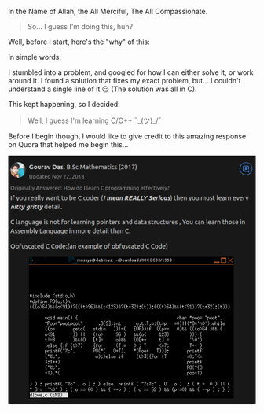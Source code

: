 In the Name of Allah, the All Merciful, The All Compassionate.

> So... I guess I'm doing this, huh?

Well, before I start, here's the "why" of this:

In simple words:

I stumbled into a problem, and googled for how I can either solve it, or work around it. I found a solution that fixes my exact problem, but... I couldn't understand a single line of it :expressionless: (The solution was all in C).

This kept happening, so I decided:

> Well, I guess I'm learning C/C++ ¯\_(ツ)_/¯
	
Before I begin though, I would like to give credit to this amazing response on Quora that helped me begin this...

<a href="https://qr.ae/pGBkBG"><p align="center"><img src="quora_post.png" /></p></a>


